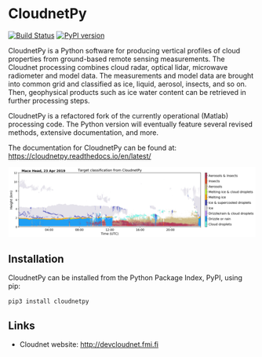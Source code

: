 # CloudnetPy

[![Build Status](https://travis-ci.org/tukiains/cloudnetpy.svg?branch=master)](https://travis-ci.org/tukiains/cloudnetpy)
[![PyPI version](https://badge.fury.io/py/cloudnetpy.svg)](https://badge.fury.io/py/cloudnetpy)


CloudnetPy is a Python software for producing vertical profiles of cloud properties from ground-based remote sensing measurements. The Cloudnet processing combines cloud radar, optical lidar, microwave radiometer and model data. The measurements and model data are brought into common grid and classified as ice, liquid, aerosol, insects, and so on. Then, geophysical products such as ice water content can be retrieved in further processing steps.

CloudnetPy is a refactored fork of the currently operational (Matlab) processing code. The Python version will eventually feature several revised methods, extensive documentation, and more.

The documentation for CloudnetPy can be found at: https://cloudnetpy.readthedocs.io/en/latest/

<img src="docs/source/_static/20190423_mace-head_classification.png">

Installation
------------

CloudnetPy can be installed from the Python Package Index, PyPI, using pip:
```
pip3 install cloudnetpy
```

Links
-----

- Cloudnet website: http://devcloudnet.fmi.fi
